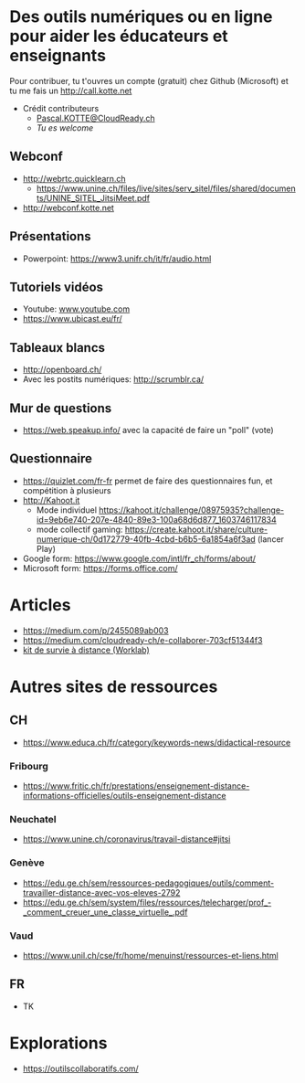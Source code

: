 # Des outils numériques ou en ligne pour aider les éducateurs et enseignants
Pour contribuer, tu t'ouvres un compte (gratuit) chez Github (Microsoft) et tu me fais un http://call.kotte.net
* Crédit contributeurs
  * Pascal.KOTTE@CloudReady.ch
  * _Tu es welcome_

## Webconf
* http://webrtc.quicklearn.ch
  * https://www.unine.ch/files/live/sites/serv_sitel/files/shared/documents/UNINE_SITEL_JitsiMeet.pdf
* http://webconf.kotte.net

## Présentations
* Powerpoint: https://www3.unifr.ch/it/fr/audio.html

## Tutoriels vidéos
* Youtube: www.youtube.com
* https://www.ubicast.eu/fr/

## Tableaux blancs
* http://openboard.ch/
* Avec les postits numériques: http://scrumblr.ca/

## Mur de questions
* https://web.speakup.info/ avec la capacité de faire un "poll" (vote)

## Questionnaire
* https://quizlet.com/fr-fr permet de faire des questionnaires fun, et compétition à plusieurs
* http://Kahoot.it
  * Mode individuel https://kahoot.it/challenge/08975935?challenge-id=9eb6e740-207e-4840-89e3-100a68d6d877_1603746117834
  * mode collectif gaming: https://create.kahoot.it/share/culture-numerique-ch/0d172779-40fb-4cbd-b6b5-6a1854a6f3ad (lancer Play)
* Google form: https://www.google.com/intl/fr_ch/forms/about/
* Microsoft form: https://forms.office.com/

# Articles
* https://medium.com/p/2455089ab003
* https://medium.com/cloudready-ch/e-collaborer-703cf51344f3
* [kit de survie à distance (Worklab)](https://github.com/CloudReady-ch/QuickLearn/blob/master/_Education/WORKLAB_Guide-Survie-Reunion-Distance_V1_mars-2020.pdf)

# Autres sites de ressources
## CH
* https://www.educa.ch/fr/category/keywords-news/didactical-resource

### Fribourg
* https://www.fritic.ch/fr/prestations/enseignement-distance-informations-officielles/outils-enseignement-distance

### Neuchatel
* https://www.unine.ch/coronavirus/travail-distance#jitsi

### Genève
* https://edu.ge.ch/sem/ressources-pedagogiques/outils/comment-travailler-distance-avec-vos-eleves-2792
* https://edu.ge.ch/sem/system/files/ressources/telecharger/prof_-_comment_creuer_une_classe_virtuelle_.pdf

### Vaud
* https://www.unil.ch/cse/fr/home/menuinst/ressources-et-liens.html

## FR
* TK

# Explorations
* https://outilscollaboratifs.com/
